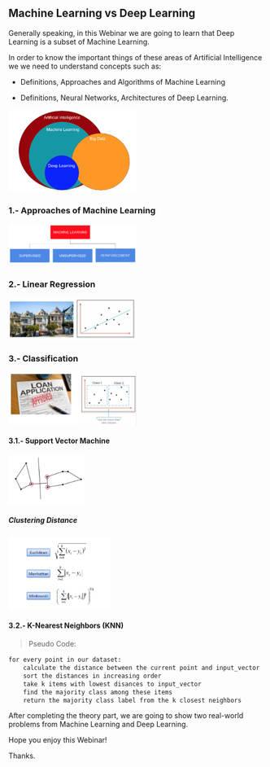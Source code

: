 ## Machine Learning vs Deep Learning

Generally speaking, in this Webinar we are going to learn that Deep Learning is a subset of Machine Learning.

In order to know the important things of these areas of Artificial Intelligence we we need to understand concepts
such as:

* Definitions, Approaches and Algorithms of Machine Learning

* Definitions, Neural Networks, Architectures of Deep Learning.

<img src="img/diagram.png" width=50%>

### 1.- Approaches of Machine Learning

<img src="img/approaches.png" width=50%>

### 2.- Linear Regression

<img src="img/linear_regression.png" width=50%>

### 3.- Classification

<img src="img/classification.png" width=50%>

#### 3.1.- Support Vector Machine

<img src="img/support_vector_machine.png" width=30%>

##### Clustering Distance

<img src="img/clustering_distance.png" width=40%>

#### 3.2.- K-Nearest Neighbors (KNN)

>Pseudo Code:
```
for every point in our dataset:
    calculate the distance between the current point and input_vector
    sort the distances in increasing order
    take k items with lowest disances to input_vector
    find the majority class among these items
    return the majority class label from the k closest neighbors
```

After completing the theory part, we are going to show two real-world problems from Machine Learning and Deep Learning.

Hope you enjoy this Webinar!

Thanks.